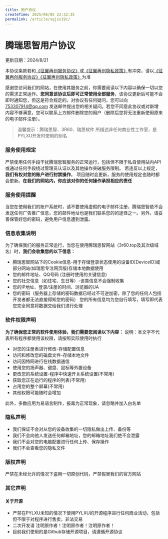 ```yaml
---
title: 用户协议
createTime: 2025/06/05 22:32:35
permalink: /article/sqjzx19c/
---
```


# 腾瑞思智用户协议
更新日期：2024/8/21

本协议条款若和[《征翼再创服务协议》](
https://www.wingahead.com/contract)或[《征翼再创隐私政策》](
https://www.wingahead.com/privacy-policy)有冲突，请以[《征翼再创服务协议》](
https://www.wingahead.com/contract)[《征翼再创隐私政策》](
https://www.wingahead.com/privacy-policy)为准

感谢您访问我们的网站，在使用其服务之前，你需要阅读以下内容以确保一切以您的需求正常运作。**您同意该协议后即可正常使用全部服务**，该协议更新后可能不会即时通知您，但这是符合规定的。对协议有任何疑问，您可以向 753307914@qq.com 发送邮件提出您的相关疑问。若您不同意此协议或对新增内容不够满意，您可以联系上方邮件删除您的用户（删除后您将无法重新使用原来的电子邮件注册）。

>温馨提示：腾瑞思智、3R60、瑞思软件 所描述非任何商业性工作室，是PYLXU开发时使用的别名

### 服务使用规定
严禁使用任何手段干扰腾瑞思智服务的正常运行，包括但不限于私自使用站内API或通过任何手段绕过管理员认证以及其他操作突破服务限制。
若违反以上规定，**我们有权对您的账户进行封禁操作**。
项目随时会更新，服务的使用规定也随时都会更新。**在我们的网站内，你应该对你的任何操作承担相应的责任**

### 服务使用提醒
当您在使用我们的账户系统时，请不要使用虚假的电子邮件注册，腾瑞思智绝不会发送任何广告推广信息，您的邮件地址也是我们联系您的的途径之一。另外，请妥善保管好您的密码，避免用户信息遭到泄露。

### 信息收集说明
为了确保我们的服务正常运行，当您在使用腾瑞思智网站（3r60.top及其次级域名）时，**我们会收集您的以下信息：**
- 腾瑞思智网站下的Cookie信息-用于存储登录状态使用的设备ID[DeviceID]或部分网站(如瑞思专注网页版)存储本地数据使用
- 您的邮件地址、QQ号码 (注册时使用的关键信息)
- 您的社交信息（如住宅、生日等）-该类信息不会强制收集
- 您的IP地址、登录/注册的时间、浏览器的UA
- 您的密码（服务器上存储的密码数据已经过不可逆加密，除了您的任何人包括开发者都无法直接得知您的密码）
您的所有信息均为您自行填写，填写即代表您完全同意将数据交给我们进行处理

### 软件权限声明
**为了确保您正常的软件使用体验，我们需要您阅读以下内容：**
说明：本文字不代表所有程序都使用该权限，请按照实际使用时执行
- 对您的注册表进行修改-存储配置信息
- 访问和修改您的磁盘文件-存储本地文件
- 访问因特网进行在线数据通信
- 使用您的扬声器、键盘、鼠标等外置设备
- 更改您的系统设置-程序中快速开关系统设置(不常用)
- 获取您正在运行的程序的列表(不常用)
- 占用您的整个屏幕(不常用)
- 其他权限可能随时会增加

此外，多数应用为易语言制作，报毒为正常现象，请忽略并加入白名单

### 隐私声明
- 我们保证不会对从您的设备收集的一切隐私做出上传、备份等
- 我们不会向他人发送任何邮箱地址，您的邮箱地址我们绝不会泄露
- 我们不会对您的电脑配置进行任何上传、保存操作
- 我们不会查看您的隐私文件

### 版权声明
严禁在未经允许的情况下盗用一切原创代码，严禁假冒我们的官方网站

### 其它声明
#### 关于开源
- 严禁在PYLXU未知的情况下使用PYLXU的开源程序进行任何商业活动，包括但不限于对程序进行售卖，非法交易
- 二次开发请 注明原作者！注明原作者！注明原作者！
- 目前我们使用的是Github存储开源项目，请遵循开源协议